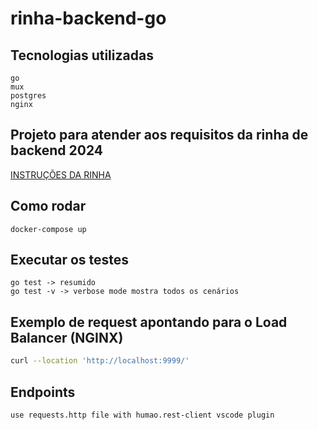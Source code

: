 # rinha-backend-go

## Tecnologias utilizadas
```
go
mux
postgres
nginx
```

## Projeto para atender aos requisitos da rinha de backend 2024
[INSTRUÇÕES DA RINHA](https://github.com/zanfranceschi/rinha-de-backend-2024-q1)

## Como rodar 
```
docker-compose up
```

## Executar os testes
```
go test -> resumido 
go test -v -> verbose mode mostra todos os cenários
```

## Exemplo de request apontando para o Load Balancer (NGINX)

```bash
curl --location 'http://localhost:9999/'
````

## Endpoints
```
use requests.http file with humao.rest-client vscode plugin
```
